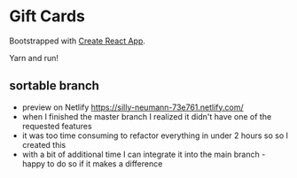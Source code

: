 # Gift Cards

Bootstrapped with [Create React App](https://github.com/facebook/create-react-app).

Yarn and run!

## sortable branch
* preview on Netlify https://silly-neumann-73e761.netlify.com/
* when I finished the master branch I realized it didn't have one of the requested features 
* it was too time consuming to refactor everything in under 2 hours so so I created this
* with a bit of additional time I can integrate it into the main branch - happy to do so if it makes a difference

